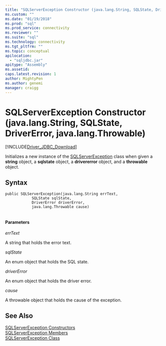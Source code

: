 ```yaml
---
title: "SQLServerException Constructor (java.lang.String, SQLState, DriverError, java.lang.Throwable) | Microsoft Docs"
ms.custom: ""
ms.date: "01/19/2018"
ms.prod: "sql"
ms.prod_service: connectivity
ms.reviewer: ""
ms.suite: "sql"
ms.technology: connectivity
ms.tgt_pltfrm: ""
ms.topic: conceptual
apilocation: 
  - "sqljdbc.jar"
apitype: "Assembly"
ms.assetid:
caps.latest.revision: 1
author: MightyPen
ms.author: genemi
manager: craigg
---
```

# SQLServerException Constructor (java.lang.String, SQLState, DriverError, java.lang.Throwable)
[!INCLUDE[Driver_JDBC_Download](../../../includes/driver_jdbc_download.md)]

  Initializes a new instance of the [SQLServerException](../../../connect/jdbc/reference/sqlserverexception-class.md) class when given a **string** object, a **sqlstate** object, a **drivererror** object, and a **throwable** object.

## Syntax  
  
```  
public SQLServerException(java.lang.String errText,
            SQLState sqlState,
            DriverError driverError,
            java.lang.Throwable cause)
			
```  
  
#### Parameters  
 *errText*  
  
 A string that holds the error text.
  
 *sqlState*  
  
 An enum object that holds the SQL state.
 
 *driverError*  
  
 An enum object that holds the driver error.
 
 *cause*  
  
 A throwable object that holds the cause of the exception.
  
## See Also  
 [SQLServerException Constructors](../../../connect/jdbc/reference/sqlserverexception-constructors.md)   
 [SQLServerException Members](../../../connect/jdbc/reference/sqlserverexception-members.md)   
 [SQLServerException Class](../../../connect/jdbc/reference/sqlserverexception-class.md)  
  
  
